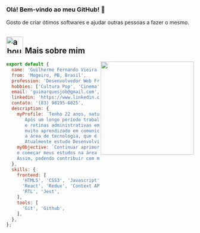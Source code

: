 ### Olá! Bem-vindo ao meu GitHub! 👋

Gosto de criar ótimos softwares e ajudar outras pessoas a fazer o mesmo.

## <img width="45" alt="about" src="https://raw.github.com/elizarov/elizarov/master/about.png"> Mais sobre mim

<img align="right" width="250" src="https://user-images.githubusercontent.com/57133330/188281408-c67df9ee-fd1f-4b37-833b-f02848f1ce02.gif" />

```javascript
export default {
  name: 'Guilherme Fernando Vieira Marques',
  from: 'Mogeiro, PB, Brasil',
  profession: 'Desenvolvedor Web Front-End',
  hobbies: ['Cultura Pop', 'Cinema', 'Literatura', 'Games', 'Animes'],
  email: 'guimarquesjob@gmail.com',
  linkedin: 'https://www.linkedin.com/in/guimarquesfvm/',
  contato: '(83) 98195-6825',
  description: {
    myProfile: `Tenho 22 anos, natural de Mamanguape PB, residindo em Mogeiro PB.
       Após um longo período trabalhando com atendimento de clientes, gestão financeira
       e rotinas administrativas em um negócio de família, período esse que me proporcionou
       muito aprendizado em comunicação e negociação, eu finalmente pude começar a me dedicar de fato
       a área de tecnologia, que é minha verdadeira paixão.
       Atualmente estudo Desenvolvimento Web Fullstack na Trybe.`,
    myObjective: `Continuar aprimorando meus conhecimentos como desenvolvedor Front-End
    e começar meus estudos na área de Back-End.
    Assim, podendo contribuir com meus conhecimentos para um mundo melhor.`,
  },
  skills: {
    frontend: [
      'HTML5', 'CSS3', 'Javascript', 'Jest',
      'React', 'Redux', 'Context API', 'Hooks',
      'RTL', 'Jest',
    ],
    tools: [
      'Git', 'Github',
    ],
  },
};
```
